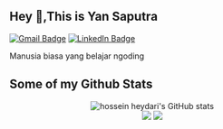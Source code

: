 ## Hey 👋,This is Yan Saputra
[![Gmail Badge](https://img.shields.io/badge/-yansaputra675@gmail.com-c14438?style=flat&logo=Gmail&logoColor=white&link=mailto:yansaputra675@gmail.com)](mailto:yansaputra675@gmail.com)
[![LinkedIn Badge](https://img.shields.io/badge/-YanSaputra-blue?style=flat&logo=Linkedin&logoColor=white&link=https://www.linkedin.com/in/sptrayan/)](https://www.linkedin.com/in/sptrayan/) <p align='left'>Manusia biasa yang belajar ngoding</p>


## Some of my Github Stats
<!-- <p align=left> <img src=https://komarev.com/ghpvc/?username=YnaStpra alt=YnaStpra /> </p>

[![Github stats](https://github-readme-stats.vercel.app/api?username=ynastpra&show_icons=true&include_all_commits=true)](https://github.com/ynastpra/github-readme-stats)
[![Top Langs](https://github-readme-stats.vercel.app/api/top-langs/?username=ynastpra&layout=compact)](https://github.com/ynastpra/github-readme-stats) -->

<p align="center">
  <img src="https://github-readme-stats.vercel.app/api?username=ynastpra&show_icons=true&include_all_commits=true&theme=monokai" alt="hossein heydari's GitHub stats" /><br />
  <img src="https://github-readme-streak-stats.herokuapp.com/?user=ynastpra&theme=monokai"/>
  <img src="https://github-readme-stats.vercel.app/api/top-langs/?username=ynastpra&layout=compact&theme=monokai&langs_count=12"/><br />
</p>
